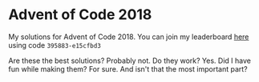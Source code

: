 # Advent of Code 2018
My solutions for Advent of Code 2018. You can join my leaderboard [here](https://adventofcode.com/2018/leaderboard/private) using code `395883-e15cfbd3`

Are these the best solutions? Probably not. Do they work? Yes. Did I have fun while making them? For sure. And isn't that the most important part?

